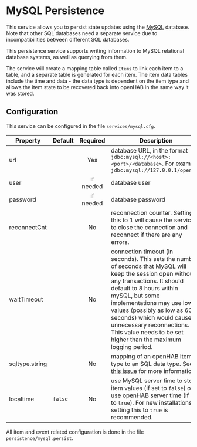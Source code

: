 # MySQL Persistence

This service allows you to persist state updates using the [MySQL](https://www.mysql.com/) database.
Note that other SQL databases need a separate service due to incompatibilities between different SQL databases.

This persistence service supports writing information to MySQL relational database systems, as well as querying from them.

The service will create a mapping table called `Items` to link each item to a table, and a separate table is generated for each item.
The item data tables include the time and data - the data type is dependent on the item type and allows the item state to be recovered back into openHAB in the same way it was stored.

## Configuration

This service can be configured in the file `services/mysql.cfg`.

| Property       | Default | Required  | Description                                                  |
| -------------- | ------- | :-------: | ------------------------------------------------------------ |
| url            |         |    Yes    | database URL, in the format `jdbc:mysql://<host>:<port>/<database>`.  For example, `jdbc:mysql://127.0.0.1/openhab` |
| user           |         | if needed | database user                                                |
| password       |         | if needed | database password                                            |
| reconnectCnt   |         |    No     | reconnection counter. Setting this to 1 will cause the service to close the connection and reconnect if there are any errors. |
| waitTimeout    |         |    No     | connection timeout (in seconds). This sets the number of seconds that MySQL will keep the session open without any transactions. It should default to 8 hours within mySQL, but some implementations may use lower values (possibly as low as 60 seconds) which would cause unnecessary reconnections. This value needs to be set higher than the maximum logging period. |
| sqltype.string |         |    No     | mapping of an openHAB item type to an SQL data type.  See [this issue](https://github.com/openhab/openhab1-addons/issues/710) for more information. |
| localtime      | `false` |    No     | use MySQL server time to store item values (if set to `false`) or use openHAB server time (if set to `true`). For new installations, setting this to `true` is recommended. |

All item and event related configuration is done in the file `persistence/mysql.persist`.
